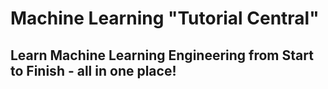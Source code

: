 # Machine Learning "Tutorial Central"

## Learn Machine Learning Engineering from Start to Finish - all in one place!


